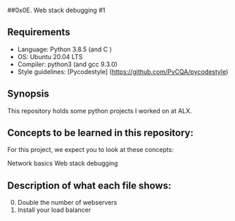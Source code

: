 ##0x0E. Web stack debugging #1

## Requirements
* Language: Python 3.8.5 (and C )
* OS: Ubuntu 20.04 LTS
* Compiler: python3  (and gcc 9.3.0)
* Style guidelines: [Pycodestyle] (https://github.com/PyCQA/pycodestyle)

## Synopsis
This repository holds some python projects I worked on at ALX.

## Concepts to be learned in this repository:
For this project, we expect you to look at these concepts:

Network basics
Web stack debugging

## Description of what each file shows:
0. Double the number of webservers
1. Install your load balancer

